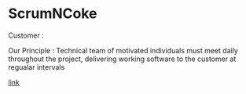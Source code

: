 # ScrumNCoke

Customer :

Our Principle : Technical team of motivated individuals must meet daily throughout the project, delivering working software to the customer at regualar intervals

[link](https://github.com/thegoldenmule/csci-5030/blob/main/notes/briefs/discord-overview.png)
